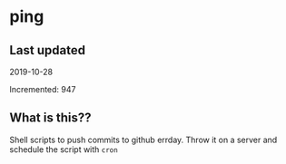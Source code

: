 # ping

## Last updated
2019-10-28

Incremented: 947

## What is this??
Shell scripts to push commits to github errday. Throw it on a server and schedule the script with `cron`
